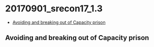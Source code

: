 # 20170901_srecon17_1.3

<!-- MarkdownTOC -->

- [Avoiding and breaking out of Capacity prison](#avoiding-and-breaking-out-of-capacity-prison)

<!-- /MarkdownTOC -->





## Avoiding and breaking out of Capacity prison



